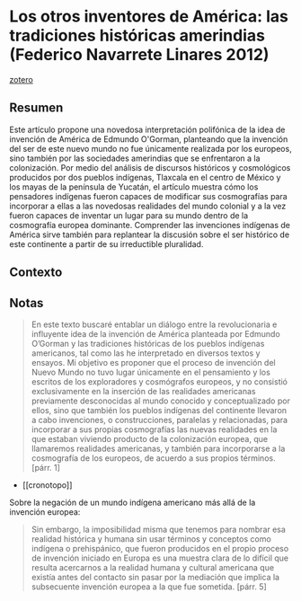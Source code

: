 # Los otros inventores de América: las tradiciones históricas amerindias (Federico Navarrete Linares 2012)
[zotero](zotero://select/items/@navarretelinares2012)

## Resumen
Este artículo propone una novedosa interpretación polifónica de la idea de invención de América de Edmundo O'Gorman, planteando que la invención del ser de este nuevo mundo no fue únicamente realizada por los europeos, sino también por las sociedades amerindias que se enfrentaron a la colonización. Por medio del análisis de discursos históricos y cosmológicos producidos por dos pueblos indígenas, Tlaxcala en el centro de México y los mayas de la península de Yucatán, el artículo muestra cómo los pensadores indígenas fueron capaces de modificar sus cosmografías para incorporar a ellas a las novedosas realidades del mundo colonial y a la vez fueron capaces de inventar un lugar para su mundo dentro de la cosmografía europea dominante. Comprender las invenciones indígenas de América sirve también para replantear la discusión sobre el ser histórico de este continente a partir de su irreductible pluralidad.

## Contexto

## Notas
<!--El libro se estructura en-->
>En este texto buscaré entablar un diálogo entre la revolucionaria e influyente idea de la invención de América planteada por Edmundo O’Gorman y las tradiciones históricas de los pueblos indígenas americanos, tal como las he interpretado en diversos textos y ensayos. Mi objetivo es proponer que el proceso de invención del Nuevo Mundo no tuvo lugar únicamente en el pensamiento y los escritos de los exploradores y cosmógrafos europeos, y no consistió exclusivamente en la inserción de las realidades americanas previamente desconocidas al mundo conocido y conceptualizado por ellos, sino que también los pueblos indígenas del continente llevaron a cabo invenciones, o construcciones, paralelas y relacionadas, para incorporar a sus propias cosmografías las nuevas realidades en la que estaban viviendo producto de la colonización europea, que llamaremos realidades americanas, y también para incorporarse a la cosmografía de los europeos, de acuerdo a sus propios términos. [párr. 1]

- [[cronotopo]]
 
<!--Argumentos generales:-->
Sobre la negación de un mundo indígena americano más allá de la invención europea:

> Sin embargo, la imposibilidad  misma que tenemos para nombrar esa realidad histórica y humana sin usar términos y conceptos como indígena o prehispánico, que fueron producidos en el propio proceso de invención iniciado en Europa es una muestra clara de lo difícil que resulta acercarnos a la realidad humana y cultural americana que existía antes del contacto sin pasar por la mediación que implica la subsecuente invención europea a la que fue sometida. [párr. 5]

